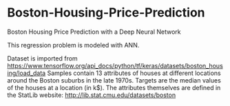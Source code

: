 # Boston-Housing-Price-Prediction
Boston Housing Price Prediction with a Deep Neural Network

This regression problem is modeled with ANN.

Dataset is imported from https://www.tensorflow.org/api_docs/python/tf/keras/datasets/boston_housing/load_data
Samples contain 13 attributes of houses at different locations around the Boston suburbs in the late 1970s. Targets are the median values of the houses at a location (in k$).
The attributes themselves are defined in the StatLib website: http://lib.stat.cmu.edu/datasets/boston
